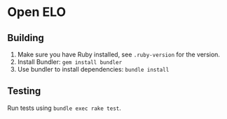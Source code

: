 # Open ELO

## Building

1. Make sure you have Ruby installed, see `.ruby-version` for the version.
1. Install Bundler: `gem install bundler`
1. Use bundler to install dependencies: `bundle install`

## Testing

Run tests using `bundle exec rake test`.
